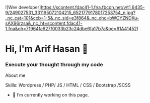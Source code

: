 ![Wev developer]https://scontent.fdac41-1.fna.fbcdn.net/v/t1.6435-9/249027531_331195072104215_6521779178017253754_n.jpg?_nc_cat=101&ccb=1-5&_nc_sid=e3f864&_nc_ohc=bWCYZNDKu-sAX96rzsa&_nc_ht=scontent.fdac41-1.fna&oh=71964fa627f0033b23c24dbe6fa17b7a&oe=61A41452) 
# Hi, I'm Arif Hasan 👋
### Execute your thought through my code


About me

Skills: Wordpress / PHP/ JS / HTML / CSS / Bootstrap /SCSS

- 🔭 I’m currently working on this page. 





